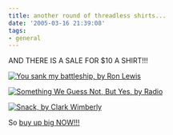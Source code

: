 ```yaml
---
title: another round of threadless shirts...
date: '2005-03-16 21:39:08'
tags:
- general
---
```


AND THERE IS A SALE FOR $10 A SHIRT!!!

<a href="http://threadless.com/product/212/?streetteam=kvack"><img src="http://threadless.com/product/212/minizoom.jpg" alt="You sank my battleship, by Ron Lewis" /></a>

<a href="http://threadless.com/product/213/?streetteam=kvack"><img src="http://threadless.com/product/213/minizoom.jpg" alt="Something We Guess Not, But Yes, by Radio" /></a>

<a href="http://threadless.com/product/214/?streetteam=kvack"><img src="http://threadless.com/product/214/minizoom.jpg" alt="Snack, by Clark Wimberly" /></a>

So <a href="http://threadless.com/?streetteam=kvack">buy up big NOW!!!</a>
